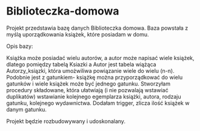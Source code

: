 # Biblioteczka-domowa
Projekt przedstawia bazę danych Biblioteczka domowa.
Baza powstała z myślą uporządkowania książek, które posiadam w domu.

Opis bazy:

Książka może posiadać wielu autorów, a autor może napisać wiele książek, dlatego pomiędzy tabelą Ksiazki a Autor jest tabela wiążąca Autorzy_ksiązki, która umożwiliwa powiązanie wiele do wielu (n-n). Podobnie jest z gatunkiem- książkę można przyporządkować do wielu gatunków i wiele książek może być jednego gatunku.
Stworzyłam procedury składowane, która ułatwiają (i nie pozwalają wstawiać duplikatów) wstawianie kolejnego egemplarza książki, autora, rodzaju gatunku,
kolejnego wydawnictwa. 
Dodałam trigger, zlicza ilość książek w danym gatunku.

Projekt będzie rozbudowywany i udoskonalany.
